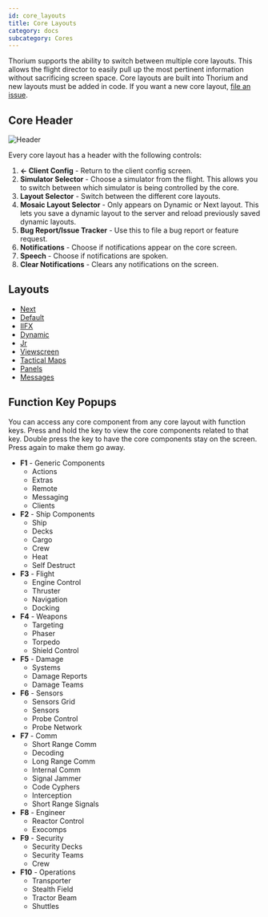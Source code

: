 ```yaml
---
id: core_layouts
title: Core Layouts
category: docs
subcategory: Cores
---
```


Thorium supports the ability to switch between multiple core layouts. This
allows the flight director to easily pull up the most pertinent information
without sacrificing screen space. Core layouts are built into Thorium and new
layouts must be added in code. If you want a new core layout,
[file an issue](https://github.com/Thorium-Sim/thorium/issues/new).

## Core Header

![Header](/img/core_layouts_1.jpg)

Every core layout has a header with the following controls:

1. **<- Client Config** - Return to the client config screen.
2. **Simulator Selector** - Choose a simulator from the flight. This allows you
   to switch between which simulator is being controlled by the core.
3. **Layout Selector** - Switch between the different core layouts.
4. **Mosaic Layout Selector** - Only appears on Dynamic or Next layout. This
   lets you save a dynamic layout to the server and reload previously saved
   dynamic layouts.
5. **Bug Report/Issue Tracker** - Use this to file a bug report or feature
   request.
6. **Notifications** - Choose if notifications appear on the core screen.
7. **Speech** - Choose if notifications are spoken.
8. **Clear Notifications** - Clears any notifications on the screen.

## Layouts

* [Next](#)
* [Default](#)
* [IIFX](#)
* [Dynamic](#)
* [Jr](#)
* [Viewscreen](#)
* [Tactical Maps](#)
* [Panels](#)
* [Messages](#)

## Function Key Popups

You can access any core component from any core layout with function keys. Press
and hold the key to view the core components related to that key. Double press
the key to have the core components stay on the screen. Press again to make them
go away.

* **F1** - Generic Components
  * Actions
  * Extras
  * Remote
  * Messaging
  * Clients
* **F2** - Ship Components
  * Ship
  * Decks
  * Cargo
  * Crew
  * Heat
  * Self Destruct
* **F3** - Flight
  * Engine Control
  * Thruster
  * Navigation
  * Docking
* **F4** - Weapons
  * Targeting
  * Phaser
  * Torpedo
  * Shield Control
* **F5** - Damage
  * Systems
  * Damage Reports
  * Damage Teams
* **F6** - Sensors
  * Sensors Grid
  * Sensors
  * Probe Control
  * Probe Network
* **F7** - Comm
  * Short Range Comm
  * Decoding
  * Long Range Comm
  * Internal Comm
  * Signal Jammer
  * Code Cyphers
  * Interception
  * Short Range Signals
* **F8** - Engineer
  * Reactor Control
  * Exocomps
* **F9** - Security
  * Security Decks
  * Security Teams
  * Crew
* **F10** - Operations
  * Transporter
  * Stealth Field
  * Tractor Beam
  * Shuttles
